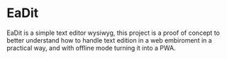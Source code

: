 # EaDit
EaDit is a simple text editor wysiwyg, this project is a proof of concept to better understand how to handle text edition in a web embiroment in a practical way, and with offline mode turning it into a PWA.